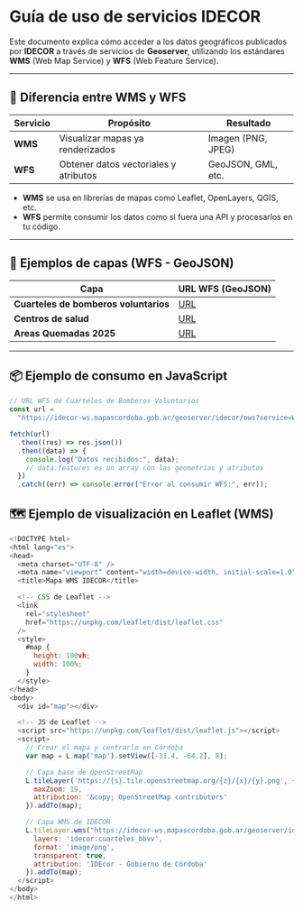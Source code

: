 # Guía de uso de servicios IDECOR

Este documento explica cómo acceder a los datos geográficos publicados por **IDECOR** a través de servicios de **Geoserver**, utilizando los estándares **WMS** (Web Map Service) y **WFS** (Web Feature Service).

---

## 📌 Diferencia entre WMS y WFS

| Servicio | Propósito                             | Resultado          |
| -------- | ------------------------------------- | ------------------ |
| **WMS**  | Visualizar mapas ya renderizados      | Imagen (PNG, JPEG) |
| **WFS**  | Obtener datos vectoriales y atributos | GeoJSON, GML, etc. |

- **WMS** se usa en librerías de mapas como Leaflet, OpenLayers, QGIS, etc.
- **WFS** permite consumir los datos como si fuera una API y procesarlos en tu código.

---

## 📍 Ejemplos de capas (WFS - GeoJSON)

| Capa                                  | URL WFS (GeoJSON)                                                                                                                                                           |
| ------------------------------------- | --------------------------------------------------------------------------------------------------------------------------------------------------------------------------- |
| **Cuarteles de bomberos voluntarios** | [URL](https://idecor-ws.mapascordoba.gob.ar/geoserver/idecor/ows?service=WFS&version=1.0.0&request=GetFeature&typeName=idecor:cuarteles_bbvv&outputFormat=application/json) |
| **Centros de salud**                  | [URL](https://idecor-ws.mapascordoba.gob.ar/geoserver/idecor/ows?service=WFS&version=1.0.0&request=GetFeature&typeName=idecor:centros_salud&outputFormat=application/json)  |
| **Areas Quemadas 2025**               | [URL](https://idecor-ws.mapascordoba.gob.ar/geoserver/idecor/ows?service=WFS&version=1.0.0&request=GetFeature&typeName=idecor:centros_salud&outputFormat=application/json)  |

---

## 📦 Ejemplo de consumo en JavaScript

```javascript
// URL WFS de Cuarteles de Bomberos Voluntarios
const url =
  "https://idecor-ws.mapascordoba.gob.ar/geoserver/idecor/ows?service=WFS&version=1.0.0&request=GetFeature&typeName=idecor:cuarteles_bbvv&outputFormat=application/json";

fetch(url)
  .then((res) => res.json())
  .then((data) => {
    console.log("Datos recibidos:", data);
    // data.features es un array con las geometrías y atributos
  })
  .catch((err) => console.error("Error al consumir WFS:", err));
```

## 🗺️ Ejemplo de visualización en Leaflet (WMS)

```javascript
<!DOCTYPE html>
<html lang="es">
<head>
  <meta charset="UTF-8" />
  <meta name="viewport" content="width=device-width, initial-scale=1.0"/>
  <title>Mapa WMS IDECOR</title>

  <!-- CSS de Leaflet -->
  <link
    rel="stylesheet"
    href="https://unpkg.com/leaflet/dist/leaflet.css"
  />
  <style>
    #map {
      height: 100vh;
      width: 100%;
    }
  </style>
</head>
<body>
  <div id="map"></div>

  <!-- JS de Leaflet -->
  <script src="https://unpkg.com/leaflet/dist/leaflet.js"></script>
  <script>
    // Crear el mapa y centrarlo en Córdoba
    var map = L.map('map').setView([-31.4, -64.2], 8);

    // Capa base de OpenStreetMap
    L.tileLayer('https://{s}.tile.openstreetmap.org/{z}/{x}/{y}.png', {
      maxZoom: 19,
      attribution: '&copy; OpenStreetMap contributors'
    }).addTo(map);

    // Capa WMS de IDECOR
    L.tileLayer.wms("https://idecor-ws.mapascordoba.gob.ar/geoserver/idecor/cuarteles_bbvv/wms", {
      layers: 'idecor:cuarteles_bbvv',
      format: 'image/png',
      transparent: true,
      attribution: 'IDEcor - Gobierno de Córdoba'
    }).addTo(map);
  </script>
</body>
</html>

```
